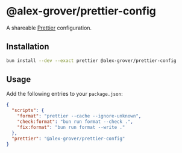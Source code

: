 # @alex-grover/prettier-config

A shareable [Prettier](https://prettier.io) configuration.

## Installation

```sh
bun install --dev --exact prettier @alex-grover/prettier-config
```

## Usage

Add the following entries to your `package.json`:

```json
{
  "scripts": {
    "format": "prettier --cache --ignore-unknown",
    "check:format": "bun run format --check .",
    "fix:format": "bun run format --write ."
  },
  "prettier": "@alex-grover/prettier-config"
}
```

